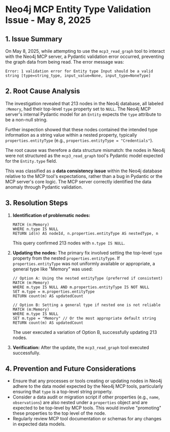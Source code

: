 # Neo4j MCP Entity Type Validation Issue - May 8, 2025

## 1. Issue Summary

On May 8, 2025, while attempting to use the `mcp3_read_graph` tool to interact with the Neo4j MCP server, a Pydantic validation error occurred, preventing the graph data from being read. The error message was:

```
Error: 1 validation error for Entity type Input should be a valid string [type=string_type, input_value=None, input_type=NoneType]
```

## 2. Root Cause Analysis

The investigation revealed that 213 nodes in the Neo4j database, all labeled `:Memory`, had their top-level `type` property set to `NULL`. The Neo4j MCP server's internal Pydantic model for an `Entity` expects the `type` attribute to be a non-null string.

Further inspection showed that these nodes contained the intended type information as a string value within a nested property, typically `properties.entityType` (e.g., `properties.entityType = "Credentials"`).

The root cause was therefore a data structure mismatch: the nodes in Neo4j were not structured as the `mcp3_read_graph` tool's Pydantic model expected for the `Entity.type` field.

This was classified as a **data consistency issue** within the Neo4j database relative to the MCP tool's expectations, rather than a bug in Pydantic or the MCP server's core logic. The MCP server correctly identified the data anomaly through Pydantic validation.

## 3. Resolution Steps

1.  **Identification of problematic nodes:**
    ```cypher
    MATCH (n:Memory)
    WHERE n.type IS NULL
    RETURN id(n) AS nodeId, n.properties.entityType AS nestedType, n
    ```
    This query confirmed 213 nodes with `n.type IS NULL`.

2.  **Updating the nodes:**
    The primary fix involved setting the top-level `type` property from the nested `properties.entityType`. If `properties.entityType` was not uniformly available or appropriate, a general type like "Memory" was used:
    ```cypher
    // Option A: Using the nested entityType (preferred if consistent)
    MATCH (m:Memory)
    WHERE m.type IS NULL AND m.properties.entityType IS NOT NULL
    SET m.type = m.properties.entityType
    RETURN count(m) AS updatedCount

    // Option B: Setting a general type if nested one is not reliable
    MATCH (m:Memory)
    WHERE m.type IS NULL
    SET m.type = "Memory" // Or the most appropriate default string
    RETURN count(m) AS updatedCount
    ```
    The user executed a variation of Option B, successfully updating 213 nodes.

3.  **Verification:**
    After the update, the `mcp3_read_graph` tool executed successfully.

## 4. Prevention and Future Considerations

*   Ensure that any processes or tools creating or updating nodes in Neo4j adhere to the data model expected by the Neo4j MCP tools, particularly ensuring that `type` is a top-level string property.
*   Consider a data audit or migration script if other properties (e.g., `name`, `observations`) are also nested under a `properties` object and are expected to be top-level by MCP tools. This would involve "promoting" these properties to the top level of the node.
*   Regularly review MCP tool documentation or schemas for any changes in expected data models.
